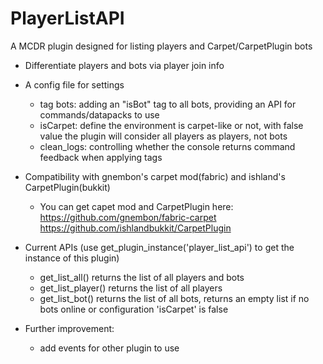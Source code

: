 # PlayerListAPI
A MCDR plugin designed for listing players and Carpet/CarpetPlugin bots

- Differentiate players and bots via player join info 
- A config file for settings
  - tag bots: adding an "isBot" tag to all bots, providing an API for commands/datapacks to use
  - isCarpet: define the environment is carpet-like or not, with false value the plugin will consider all players as players, not bots
  - clean_logs: controlling whether the console returns command feedback when applying tags
- Compatibility with gnembon's carpet mod(fabric) and ishland's CarpetPlugin(bukkit)
  - You can get capet mod and CarpetPlugin here: <br>
    https://github.com/gnembon/fabric-carpet<br>
    https://github.com/ishlandbukkit/CarpetPlugin
- Current APIs  (use get_plugin_instance('player_list_api') to get the instance of this plugin)
  - get_list_all()    returns the list of all players and bots
  - get_list_player() returns the list of all players
  - get_list_bot()    returns the list of all bots, returns an empty list if no bots online or configuration 'isCarpet' is false
    
- Further improvement:<br>
  - add events for other plugin to use 
